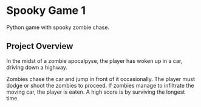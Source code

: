 # Spooky Game 1

Python game with spooky zombie chase.

## Project Overview

In the midst of a zombie apocalpyse, the player has woken up in a car, driving
down a highway.

Zombies chase the car and jump in front of it occasionally. The player must
dodge or shoot the zombies to proceed. If zombies manage to infiltrate the
moving car, the player is eaten. A high score is by surviving the longest time.
